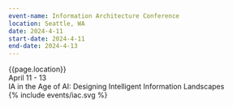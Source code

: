 ```yaml
---
event-name: Information Architecture Conference
location: Seattle, WA
date: 2024-4-11
start-date: 2024-4-11
end-date: 2024-4-13
---
```


<div class="grid-x cell">
  <div class="detailing cell grid-x align-justify">
    <div class="cell shrink">{{page.location}}</div>
    <div class="cell shrink">April 11 - 13</div>
  </div>
  <div class="cell tagline">
    IA in the Age of AI: Designing Intelligent Information Landscapes
  </div>
  <div class="logo-wrapper cell">
    {% include events/iac.svg %}
  </div>
</div>